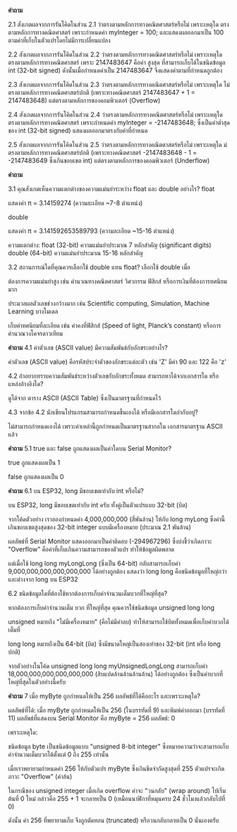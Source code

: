 __คำถาม__

2.1  สังเกตผลจากการรันโคิดในส่วน 2.1 ว่าตรงตามหลักการทางคณิตศาสตร์หรือไม่ เพราะเหตุใด
ตรงตามหลักการทางคณิตศาสตร์
เพราะกำหนดค่า myInteger = 100; และแสดงผลออกมาเป็น 100 ตามค่าที่เก็บในตัวแปรโดยไม่มีการเปลี่ยนแปลง

2.2  สังเกตผลจากการรันโคิดในส่วน 2.2 ว่าตรงตามหลักการทางคณิตศาสตร์หรือไม่ เพราะเหตุใด
ตรงตามหลักการทางคณิตศาสตร์
เพราะ 2147483647 คือค่า สูงสุด ที่สามารถเก็บได้ในชนิดข้อมูล int (32-bit signed) ดังนั้นเมื่อกำหนดค่าเป็น 2147483647 จึงแสดงค่าตามที่กำหนดถูกต้อง

2.3  สังเกตผลจากการรันโคิดในส่วน 2.3 ว่าตรงตามหลักการทางคณิตศาสตร์หรือไม่ เพราะเหตุใด
ไม่ตรงตามหลักการทางคณิตศาสตร์ปกติ (เพราะทางคณิตศาสตร์ 2147483647 + 1 = 2147483648)
แต่ตรงตามหลักการของคอมพิวเตอร์ (Overflow)

2.4  สังเกตผลจากการรันโคิดในส่วน 2.4 ว่าตรงตามหลักการทางคณิตศาสตร์หรือไม่ เพราะเหตุใด
ตรงตามหลักการทางคณิตศาสตร์
เพราะกำหนดค่า myInteger = -2147483648; ซึ่งเป็นค่าต่ำสุดของ int (32-bit signed) แสดงผลออกมาตรงกับค่าที่กำหนด

2.5  สังเกตผลจากการรันโคิดในส่วน 2.5 ว่าตรงตามหลักการทางคณิตศาสตร์หรือไม่ เพราะเหตุใด
ม่ตรงตามหลักการทางคณิตศาสตร์ปกติ (เพราะทางคณิตศาสตร์ -2147483648 - 1 = -2147483649 ซึ่งเกินขอบเขต int)
แต่ตรงตามหลักการของคอมพิวเตอร์ (Underflow)



__คำถาม__ 

3.1 คุณสังเกตเห็นความแตกต่างของความแม่นยำระหว่าง float และ double อย่างไร? 
float

แสดงค่า π = 3.14159274 (ความละเอียด ~7-8 ตำแหน่ง)

double

แสดงค่า π = 3.141592653589793 (ความละเอียด ~15-16 ตำแหน่ง)

ความแตกต่าง:
float (32-bit) ความแม่นยำประมาณ 7 หลักสำคัญ (significant digits)
double (64-bit) ความแม่นยำประมาณ 15-16 หลักสำคัญ

3.2 สถานการณ์ใดที่คุณควรเลือกใช้ double แทน float?
เลือกใช้ double เมื่อ 

ต้องการความแม่นยำสูง
เช่น คำนวณทางคณิตศาสตร์ วิศวกรรม ฟิสิกส์ หรือการเงินที่ต้องการทศนิยมมาก

ประมวลผลตัวเลขช่วงกว้างมาก
เช่น Scientific computing, Simulation, Machine Learning บางโมเดล

เก็บค่าทศนิยมที่ละเอียด
เช่น ค่าคงที่ฟิสิกส์ (Speed of light, Planck’s constant) หรือการคำนวณวงโคจรดาวเทียม



__คำถาม__
4.1 ค่าตัวเลข (ASCII value) มีความสัมพันธ์กับอักขระอย่างไร?

ค่าตัวเลข (ASCII value) คือรหัสประจำตัวของอักขระแต่ละตัว เช่น 'Z' มีค่า 90 และ 122 คือ 'z'

4.2 ถ้าอยากทราบความสัมพันธ์ระหว่างตัวเลขกับอักขระทั้งหมด สามารถหาได้จากเอกสารใด หรือแหล่งอ้างอิงใด?

ดูได้จาก ตาราง ASCII (ASCII Table) ซึ่งเป็นมาตรฐานที่กำหนดไว้

4.3 จากข้อ 4.2 นักเขียนโปรแกรมสามารถกำหนดขึ้นเองได้ หรือมีเอกสารใดกำกับอยู่?

ไม่สามารถกำหนดเองได้ เพราะค่าเหล่านี้ถูกกำหนดเป็นมาตรฐานสากลใน เอกสารมาตรฐาน ASCII แล้ว

__คำถาม__
5.1 true และ false ถูกแสดงผลเป็นค่าใดบน Serial Monitor?

true ถูกแสดงผลเป็น 1

false ถูกแสดงผลเป็น 0



__คำถาม__
6.1 บน ESP32, long มีขอบเขตเท่ากับ int หรือไม่?

บน ESP32, long มีขอบเขตเท่ากับ int ครับ ทั้งคู่เป็นตัวแปรแบบ 32-bit (บิต)

จากโค้ดตัวอย่าง เราลองกำหนดค่า 4,000,000,000 (สี่พันล้าน) ให้กับ long myLong ซึ่งค่านี้เกินขอบเขตสูงสุดของ 32-bit integer แบบมีเครื่องหมาย (ประมาณ 2.1 พันล้าน)

ผลลัพธ์ที่ Serial Monitor แสดงออกมาเป็นค่าติดลบ (-294967296) ซึ่งบ่งชี้ว่าเกิดภาวะ "Overflow" คือค่าที่เก็บเกินความสามารถของตัวแปร ทำให้ข้อมูลผิดพลาด

แต่เมื่อใช้ long long myLongLong (ซึ่งเป็น 64-bit) กลับสามารถเก็บค่า 9,000,000,000,000,000,000 ได้อย่างถูกต้อง แสดงว่า long long คือชนิดข้อมูลที่ใหญ่กว่าและต่างจาก long บน ESP32

6.2 ชนิดข้อมูลใดที่ต้องใช้หากต้องการเก็บค่าจำนวนเต็มบวกที่ใหญ่ที่สุด?

หากต้องการเก็บค่าจำนวนเต็ม บวก ที่ใหญ่ที่สุด คุณควรใช้ชนิดข้อมูล unsigned long long

unsigned หมายถึง "ไม่มีเครื่องหมาย" (คือไม่มีค่าลบ) ทำให้สามารถใช้บิตทั้งหมดเพื่อเก็บค่าบวกได้เต็มที่

long long หมายถึงเป็น 64-bit (บิต) ซึ่งมีขนาดใหญ่เป็นสองเท่าของ 32-bit (int หรือ long ปกติ)

จากตัวอย่างในโค้ด unsigned long long myUnsignedLongLong สามารถเก็บค่า 18,000,000,000,000,000,000 (สิบแปดล้านล้านล้านล้าน) ได้อย่างถูกต้อง ซึ่งเป็นค่าบวกที่ใหญ่ที่สุดในตัวอย่างนี้ครับ



__คำถาม__
7 เมื่อ myByte ถูกกำหนดให้เป็น 256 ผลลัพธ์ที่ได้คืออะไร และเพราะเหตุใด?

ผลลัพธ์ที่ได้: เมื่อ myByte ถูกกำหนดให้เป็น 256 (ในบรรทัดที่ 9) และพิมพ์ค่าออกมา (บรรทัดที่ 11) ผลลัพธ์ที่แสดงบน Serial Monitor คือ myByte = 256 ผลลัพธ์: 0

เพราะเหตุใด:

ชนิดข้อมูล byte เป็นชนิดข้อมูลแบบ "unsigned 8-bit integer" ซึ่งหมายความว่าจะสามารถเก็บค่าจำนวนเต็มบวกได้ตั้งแต่ 0 ถึง 255 เท่านั้น

เมื่อเราพยายามกำหนดค่า 256 ให้กับตัวแปร myByte ซึ่งเกินขีดจำกัดสูงสุดที่ 255 ตัวแปรจะเกิดภาวะ "Overflow" (ค่าล้น)

ในกรณีของ unsigned integer เมื่อเกิด overflow ค่าจะ "วนกลับ" (wrap around) ไปเริ่มต้นที่ 0 ใหม่ กล่าวคือ 255 + 1 จะกลายเป็น 0 (เหมือนนาฬิกาที่หมุนครบ 24 ชั่วโมงแล้วกลับไปที่ 0)

ดังนั้น ค่า 256 ที่พยายามเก็บ จึงถูกตัดทอน (truncated) หรือวนกลับกลายเป็น 0 นั่นเองครับ
